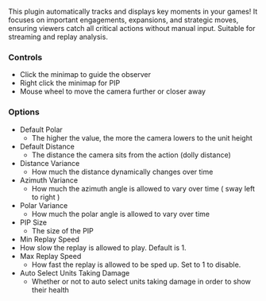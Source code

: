  This plugin automatically tracks and displays key moments in your games! It focuses on important engagements, expansions, and strategic moves, ensuring viewers catch all critical actions without manual input. Suitable for streaming and replay analysis.

 ### Controls

- Click the minimap to guide the observer
- Right click the minimap for PIP
- Mouse wheel to move the camera further or closer away

 ### Options

 - Default Polar
   - The higher the value, the more the camera lowers to the unit height
 - Default Distance
   - The distance the camera sits from the action (dolly distance)
 - Distance Variance
   - How much the distance dynamically changes over time
 - Azimuth Variance
   - How much the azimuth angle is allowed to vary over time ( sway left to right )
 - Polar Variance
   - How much the polar angle is allowed to vary over time
 - PIP Size
   - The size of the PIP
 -  Min Replay Speed
   - How slow the replay is allowed to play. Default is 1.
 - Max Replay Speed
   - How fast the replay is allowed to be sped up. Set to 1 to disable.
 - Auto Select Units Taking Damage
   - Whether or not to auto select units taking damage in order to show their health